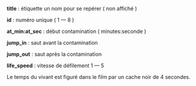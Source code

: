 


**title** : étiquette un nom pour se repérer ( non affiché )

**id** : numéro unique ( 1 — 8 ) 

**at_min:at_sec** : début contamination ( minutes:seconde )

**jump_in** : saut avant la contamination

**jump_out** : saut après la contamination 

**life_speed** : vitesse de défilement 1 — 5


Le temps du vivant est figuré dans le film par un cache noir de 4 secondes.
